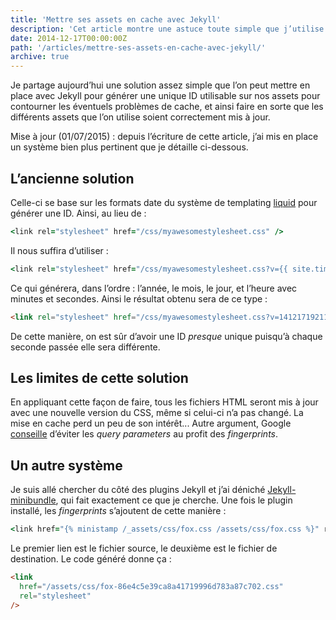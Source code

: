 ```yaml
---
title: 'Mettre ses assets en cache avec Jekyll'
description: 'Cet article montre une astuce toute simple que j’utilise pour contourner les problèmes de cache que l’on peut rencontrer sur Jekyll avec différents assets.'
date: 2014-12-17T00:00:00Z
path: '/articles/mettre-ses-assets-en-cache-avec-jekyll/'
archive: true
---
```


Je partage aujourd’hui une solution assez simple que l’on peut mettre en place avec Jekyll pour générer une unique ID utilisable sur nos assets pour contourner les éventuels problèmes de cache, et ainsi faire en sorte que les différents assets que l’on utilise soient correctement mis à jour.

<p class="info">Mise à jour (01/07/2015) : depuis l’écriture de cette article, j’ai mis en place un système bien plus pertinent que je détaille ci-dessous.</p>

## L’ancienne solution

Celle-ci se base sur les formats date du système de templating <a href="http://liquidmarkup.org/">liquid</a> pour générer une ID. Ainsi, au lieu de :

```ruby
<link rel="stylesheet" href="/css/myawesomestylesheet.css" />
```

Il nous suffira d’utiliser :

```ruby
<link rel="stylesheet" href="/css/myawesomestylesheet.css?v={{ site.time | date: '%y%m%d%k%M%S' }}">
```

Ce qui générera, dans l’ordre : l’année, le mois, le jour, et l’heure avec minutes et secondes. Ainsi le résultat obtenu sera de ce type :

```html
<link rel="stylesheet" href="/css/myawesomestylesheet.css?v=141217192112" />
```

De cette manière, on est sûr d’avoir une ID _presque_ unique puisqu’à chaque seconde passée elle sera différente.

## Les limites de cette solution

En appliquant cette façon de faire, tous les fichiers HTML seront mis à jour avec une nouvelle version du CSS, même si celui-ci n’a pas changé. La mise en cache perd un peu de son intérêt... Autre argument, Google [conseille](https://developers.google.com/speed/docs/insights/LeverageBrowserCaching) d’éviter les _query parameters_ au profit des _fingerprints_.

## Un autre système

Je suis allé chercher du côté des plugins Jekyll et j’ai déniché [Jekyll-minibundle](https://github.com/tkareine/jekyll-minibundle), qui fait exactement ce que je cherche. Une fois le plugin installé, les _fingerprints_ s’ajoutent de cette manière :

```ruby
<link href="{% ministamp /_assets/css/fox.css /assets/css/fox.css %}" rel="stylesheet">
```

Le premier lien est le fichier source, le deuxième est le fichier de destination. Le code généré donne ça :

```html
<link
  href="/assets/css/fox-86e4c5e39ca8a41719996d783a87c702.css"
  rel="stylesheet"
/>
```
